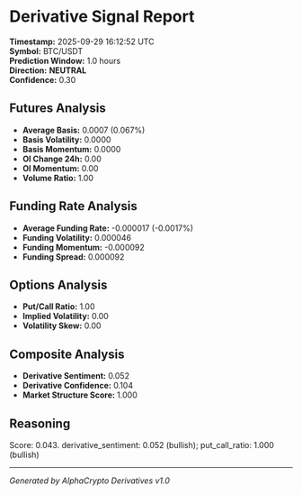 # Derivative Signal Report

**Timestamp:** 2025-09-29 16:12:52 UTC  
**Symbol:** BTC/USDT  
**Prediction Window:** 1.0 hours  
**Direction:** **NEUTRAL**  
**Confidence:** 0.30

## Futures Analysis
- **Average Basis:** 0.0007 (0.067%)
- **Basis Volatility:** 0.0000
- **Basis Momentum:** 0.0000
- **OI Change 24h:** 0.00
- **OI Momentum:** 0.00
- **Volume Ratio:** 1.00

## Funding Rate Analysis
- **Average Funding Rate:** -0.000017 (-0.0017%)
- **Funding Volatility:** 0.000046
- **Funding Momentum:** -0.000092
- **Funding Spread:** 0.000092

## Options Analysis
- **Put/Call Ratio:** 1.00
- **Implied Volatility:** 0.00
- **Volatility Skew:** 0.00

## Composite Analysis
- **Derivative Sentiment:** 0.052
- **Derivative Confidence:** 0.104
- **Market Structure Score:** 1.000

## Reasoning
Score: 0.043. derivative_sentiment: 0.052 (bullish); put_call_ratio: 1.000 (bullish)

---
*Generated by AlphaCrypto Derivatives v1.0*
